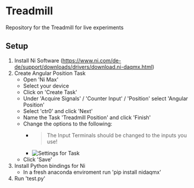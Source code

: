 # Treadmill
Repository for the Treadmill for live experiments
## Setup
1. Install Ni Software (https://www.ni.com/de-de/support/downloads/drivers/download.ni-daqmx.html)
2. Create Angular Position Task
   - Open 'Ni Max'
   - Select your device
   - Click on 'Create Task'
   - Under 'Acquire Signals' / 'Counter Input' / 'Position' select 'Angular Position'
   - Select 'ctr0' and click 'Next'
   - Name the Task 'Treadmill Position' and click 'Finish'
   - Change the options to the following:
     - > The Input Terminals should be changed to the inputs you use!
     - ![Settings for Task](https://github.com/TimLeffke/Treadmill/blob/main/task_settings.jpg?raw=true)
   - Click 'Save'
3. Install Python bindings for Ni
   - In a fresh anaconda enviroment run 'pip install nidaqmx'
4. Run 'test.py'
